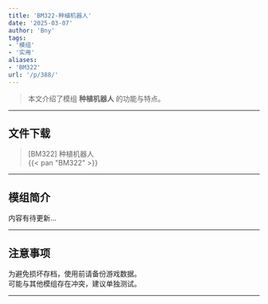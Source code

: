 ```yaml
---
title: 'BM322-种植机器人'
date: '2025-03-07'
author: 'Bny'
tags:
- '模组'
- '实用'
aliases:
- 'BM322'
url: '/p/388/'
---
```


> 本文介绍了模组 **种植机器人** 的功能与特点。

---

## 文件下载

> [BM322] 种植机器人  
{{< pan "BM322" >}}  

---

## 模组简介

>  
内容有待更新...  

---

## 注意事项

>  
为避免损坏存档，使用前请备份游戏数据。  
可能与其他模组存在冲突，建议单独测试。  

---

